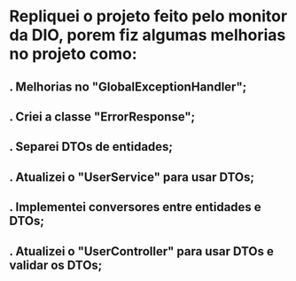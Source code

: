 # Repliquei o projeto feito pelo monitor da DIO, porem fiz algumas melhorias no projeto como:

## . Melhorias no "GlobalExceptionHandler";

## . Criei a classe "ErrorResponse";

## . Separei DTOs de entidades;

## . Atualizei o "UserService" para usar DTOs;

## . Implementei conversores entre entidades e DTOs;

## . Atualizei o "UserController" para usar DTOs e validar os DTOs;

